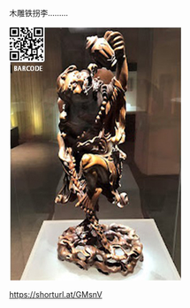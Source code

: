 木雕铁拐李.........


![木雕铁拐李](https://github.com/ywangnccu/ywang/blob/main/images/%E9%93%81%E6%8B%90%E6%9D%8E.jpg)

https://shorturl.at/GMsnV
